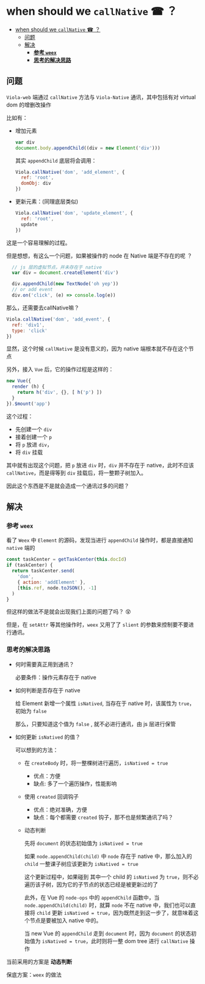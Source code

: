 # when should we `callNative` ☎ ？
<!-- TOC -->

- [when should we `callNative` ☎ ？](#when-should-we-callnative)
  - [问题](#)
  - [解决](#)
    - [**参考 `weex`**](#weex)
    - [**思考的解决思路**](#)

<!-- /TOC -->
## 问题

  `Viola-web` 端通过 `callNative` 方法与 `Viola-Native` 通讯，其中包括有对 virtual dom 的增删改操作

  比如有：

  - 增加元素
  
    ``` javascript
    var div
    document.body.appendChild((div = new Element('div')))
    ```
    其实 `appendChild` 底层将会调用：

    ``` javascript
    Viola.callNative('dom', 'add_element', {
      ref: 'root',
      domObj: div
    })
    ```
  - 更新元素：(同理底层类似)

    ``` javascript
    Viola.callNative('dom', 'update_element', {
      ref: 'root',
      update
    })
    ```
  这是一个容易理解的过程。

  但是想想，有这么一个问题，如果被操作的 node 在 Native 端是不存在的呢 ？

  ``` javascript
    // js 层的虚拟节点，并未存在于 native
    var div = document.createElement('div')

    div.appendChild(new TextNode('oh yep'))
    // or add event
    div.on('click', (e) => console.log(e))

  ```
  那么，还需要去callNative嘛？

  ``` javascript
  Viola.callNative('dom', 'add_event', {
    ref: 'div1',
    type: 'click'
  })
  ```

  显然，这个时候 `callNative` 是没有意义的，因为 native 端根本就不存在这个节点

  另外，接入 `Vue` 后，它的操作过程是这样的：

  ``` javascript
  new Vue({
    render (h) {
      return h('div', {}, [ h('p') ])
    }
  }).$mount('app')
  ```

  这个过程：
  - 先创建一个 `div`
  - 接着创建一个 `p`
  - 将 `p` 放进 `div`，
  - 将 `div` 挂载

  其中就有出现这个问题，把 `p` 放进 `div` 时，`div` 并不存在于 native，此时不应该 `callNative`，而是得等到 `div` 挂载后，将一整颗子树加入。
  
  因此这个东西是不是就会造成一个通讯过多的问题？

## 解决

  ### **参考 `weex`**
  
  看了 `Weex` 中 `Element` 的源码，发现当进行 `appendChild` 操作时，都是直接通知 `native` 端的

  ``` javascript
  const taskCenter = getTaskCenter(this.docId)
  if (taskCenter) {
    return taskCenter.send(
      'dom',
      { action: 'addElement' },
      [this.ref, node.toJSON(), -1]
    )
  }
  ```
  但这样的做法不是就会出现我们上面的问题了吗？ 😵

  但是，在 `setAttr` 等其他操作时，`weex` 又用了了 `slient` 的参数来控制要不要进行通讯。

  ### **思考的解决思路**

  - 何时需要真正用到通讯？

    必要条件：操作元素存在于 native

  - 如何判断是否存在于 native

    给 Element 新增一个属性 `isNatived`, 当存在于 native 时，该属性为 `true`， 初始为 `false`

    那么，只要知道这个值为 `false` , 就不必进行通讯，由 js 层进行保管

  - 如何更新 `isNatived` 的值？

    可以想到的方法：

    - 在 `createBody` 时，将一整棵树进行遍历，`isNatived = true`
      - 优点：方便
      - 缺点: 多了一个遍历操作，性能影响
    - 使用 `created` 回调钩子
      - 优点：绝对准确，方便
      - 缺点：每个都需要 `created` 钩子，那不也是频繁通讯了吗？
    - 动态判断

      先将 `document` 的状态初始值为 `isNatived = true`

      如果 `node.appendChild(child)` 中 `node` 存在于 native 中，那么加入的 `child` 一整课子树应该更新为 `isNatived = true`

      这个更新过程中，如果碰到 其中一个 child 的 `isNatived` 为 `true`，则不必遍历该子树，因为它的子节点的状态已经是被更新过的了

      此外，在 Vue 的 `node-ops` 中的 `appendChild` 函数中，当 `node.appendChild(child)` 时，就算 `node` 不在 native 中，我们也可以直接将 `child` 更新 `isNatived = true`，因为既然走到这一步了，就意味着这个节点是要被加入 native 中的。

      当 new Vue 的 `appendChild` 走到 `document` 时，因为 `document` 的状态初始值为 `isNatived = true`，此时则将一整 dom tree 进行 `callNative` 操作

  当前采用的方案是 **动态判断**

  保底方案：`weex` 的做法